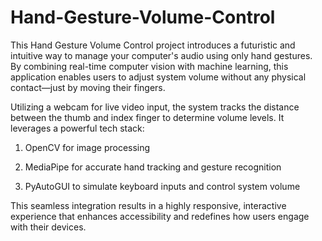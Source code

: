 # Hand-Gesture-Volume-Control

This Hand Gesture Volume Control project introduces a futuristic and intuitive way to manage your computer's audio using only hand gestures. By combining real-time computer vision with machine learning, this application enables users to adjust system volume without any physical contact—just by moving their fingers.

Utilizing a webcam for live video input, the system tracks the distance between the thumb and index finger to determine volume levels. It leverages a powerful tech stack:

1. OpenCV for image processing

2. MediaPipe for accurate hand tracking and gesture recognition

3. PyAutoGUI to simulate keyboard inputs and control system volume

This seamless integration results in a highly responsive, interactive experience that enhances accessibility and redefines how users engage with their devices.
